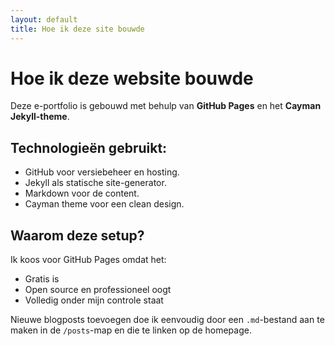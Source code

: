 ```yaml
---
layout: default
title: Hoe ik deze site bouwde
---
```


# Hoe ik deze website bouwde

Deze e-portfolio is gebouwd met behulp van **GitHub Pages** en het **Cayman Jekyll-theme**.

## Technologieën gebruikt:

- GitHub voor versiebeheer en hosting.
- Jekyll als statische site-generator.
- Markdown voor de content.
- Cayman theme voor een clean design.

## Waarom deze setup?

Ik koos voor GitHub Pages omdat het:
- Gratis is
- Open source en professioneel oogt
- Volledig onder mijn controle staat

Nieuwe blogposts toevoegen doe ik eenvoudig door een `.md`-bestand aan te maken in de `/posts`-map en die te linken op de homepage.
